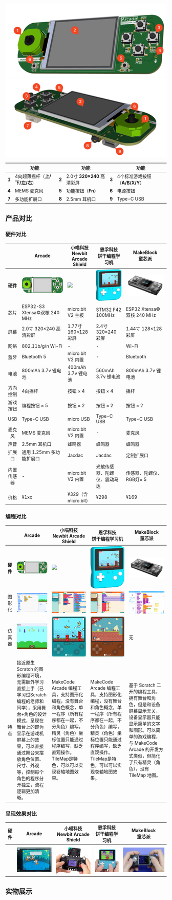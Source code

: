![](../_media/3d-details-1.png)
![](../_media/3d-details-2.png)

|       | 功能                           |       | 功能                       |       | 功能                           |
| ----- | ------------------------------ | ----- | -------------------------- | ----- | ------------------------------ |
| **1** | 4向超薄摇杆（**上/下/左/右**） | **2** | 2.0寸 **320×240** 高清彩屏 | **3** | 4个标准游戏按钮（**A/B/X/Y**） |
| **4** | MEMS 麦克风                    | **5** | 功能按钮（**Fn**）         | **6** | 电源按钮                       |
| **7** | 多功能扩展口                   | **8** | 2.5mm 耳机口               | **9** | Type-C USB                     |

## 产品对比

### 硬件对比

|            | Arcade                            | 小喵科技 <br /> Newbit Arcade Shield | 恩孚科技 <br /> 饼干编程学习机  | MakeBlock <br /> 童芯派        |
| :--------: | --------------------------------- | ------------------------------------ | ------------------------------- | ------------------------------ |
|  **硬件**  | ![](../_media/3d.png)             | ![](../_media/newbit-arcade.png)     | ![](../_media/retro-arcade.png) | ![](../_media/cyberpi.png)     |
|    芯片    | ESP32-S3 Xtensa&copy;双核 240 MHz | micro:bit V2 主板                    | STM32 F42 100MHz                | ESP32 Xtensa&copy;双核 240 MHz |
|    屏幕    | 2.0寸 320×240 高清彩屏            | 1.77寸 160×128 彩屏                  | 2.4寸 320×240 彩屏              | 1.44寸 128×128 彩屏            |
|    网络    | 802.11b/g/n Wi-Fi                 | -                                    | -                               | Wi-Fi                          |
|    蓝牙    | Bluetooth 5                       | micro:bit V2 内置                    | -                               | Bluetooth                      |
|    电池    | 800mAh 3.7v 锂电池                | 400mAh 3.7v 锂电池                   | 560mAh 3.7v 锂电池              | 800mAh 3.7v 锂电池             |
|  方向控制  | 4向摇杆                           | 按钮 × 4                             | 按钮 × 4                        | 摇杆                           |
|  游戏按钮  | 编程按钮 × 5                      | 按钮 × 2                             | 按钮 × 2                        | 按钮 × 2                       |
|    USB     | Type-C USB                        | micro USB                            | Type-C USB                      | Type-C USB                     |
|   麦克风   | MEMS 麦克风                       | micro:bit V2 内置                    | -                               | 麦克风                         |
|    声音    | 2.5mm 耳机口                      | 蜂鸣器                               | 蜂鸣器                          | 蜂鸣器                         |
|   扩展口   | 通用 1.25mm 多功能扩展口          | Jacdac                               | Jacdac                          | 定制扩展口                     |
| 内置传感器 | -                                 | micro:bit V2 内置                    | 光敏传感器、陀螺仪、震动马达    | 传感器、陀螺仪、RGB灯× 5       |
|    价格    | ¥1xx                              | ¥329（含micro:bit）                  | ¥298                            | ¥169                           |

### 编程对比

|          | Arcade                                                                                                                                                                                                                                                      | 小喵科技 <br /> Newbit Arcade Shield                                                                                                                                                                    | 恩孚科技 <br /> 饼干编程学习机                                                                                                                                                                          | MakeBlock <br /> 童芯派                                                                                                                                                                                       |
| -------- | ----------------------------------------------------------------------------------------------------------------------------------------------------------------------------------------------------------------------------------------------------------- | ------------------------------------------------------------------------------------------------------------------------------------------------------------------------------------------------------- | ------------------------------------------------------------------------------------------------------------------------------------------------------------------------------------------------------- | ------------------------------------------------------------------------------------------------------------------------------------------------------------------------------------------------------------- |
| **硬件** | ![](../_media/3d.png)                                                                                                                                                                                                                                       | ![](../_media/newbit-arcade.png)                                                                                                                                                                        | ![](../_media/retro-arcade.png ':size=70%')                                                                                                                                                             | ![](../_media/cyberpi.png)                                                                                                                                                                                    |
| 图形化   | ![](_media/scratch.png)                                                                                                                                                                                                                                     | ![](_media/makecode-arcade.png)                                                                                                                                                                         | ![](_media/makecode-arcade2.png)                                                                                                                                                                        | ![](_media/makeblock.png)                                                                                                                                                                                     |
| 仿真器   | ![](../_media/scratch-vm.png)                                                                                                                                                                                                                               | ![](../_media/makecode-arcade-player.png)                                                                                                                                                               | ![](../_media/makecode-arcade-player2.png)                                                                                                                                                              | 无                                                                                                                                                                                                            |
| 特点     | 接近原生 Scratch 的图形编程环境，无需额外学习直接上手（已学习过Scratch编程的老师和同学），采用舞台+角色的设计模式，呈现在舞台上的即为显示在游戏机屏幕上的效果，可以直接通过舞台来摆放角色位置、尺寸、外观等，控制每个角色的程序分开独立，流程逻辑更加清晰。 | MakeCode Arcade 编程工具，支持图形化编程，没有舞台和角色概念，单一程序（所有程序都在一起，不分角色）编写，精灵（角色）坐标位置只能通过程序编写，缺乏直观操作。TileMap是特色，可以可以实现卷轴地图效果。 | MakeCode Arcade 编程工具，支持图形化编程，没有舞台和角色概念，单一程序（所有程序都在一起，不分角色）编写，精灵（角色）坐标位置只能通过程序编写，缺乏直观操作。TileMap是特色，可以可以实现卷轴地图效果。 | 基于 Scratch 二开的编程工具，拥有舞台和角色，但是和设备屏幕显示无关，设备显示器只能显示简单的文字和图形。可以简单的游戏编程，与 MakeCode Arcade 的开发方式类似，但简化了只有精灵（角色），没有 TileMap 地图。 |

### 呈现效果对比

| **硬件** | Arcade                         | 小喵科技 <br /> Newbit Arcade Shield  | 恩孚科技 <br /> 饼干编程学习机       | MakeBlock <br /> 童芯派         |
| -------- | ------------------------------ | ------------------------------------- | ------------------------------------ | ------------------------------- |
|          | ![](../_media/arcade-play.png) | ![](../_media/newbit-arcade-play.png) | ![](../_media/retro-arcade-play.png) | ![](../_media/cyberpi-play.png) |

## 实物展示
